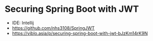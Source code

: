 # Securing Spring Boot with JWT

- IDE: Intellij
- https://github.com/nhs3108/SpringJWT
- https://viblo.asia/p/securing-spring-boot-with-jwt-bJzKm14rK9N